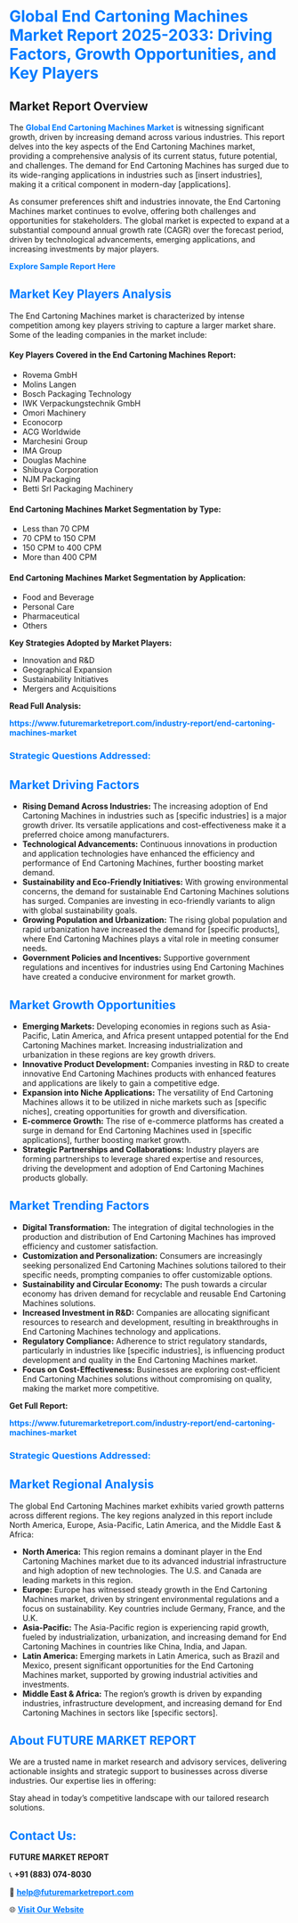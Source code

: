 <h1 style="color: #007BFF;">Global End Cartoning Machines Market Report 2025-2033: Driving Factors, Growth Opportunities, and Key Players</h1>

<section id="overview">
<h2>Market Report Overview</h2>
<p>The <a href="https://www.futuremarketreport.com/industry-report/end-cartoning-machines-market" style="color: #007BFF; text-decoration: none;"><strong>Global End Cartoning Machines Market</strong></a> is witnessing significant growth, driven by increasing demand across various industries. This report delves into the key aspects of the End Cartoning Machines market, providing a comprehensive analysis of its current status, future potential, and challenges. The demand for End Cartoning Machines has surged due to its wide-ranging applications in industries such as [insert industries], making it a critical component in modern-day [applications].</p>
<p>As consumer preferences shift and industries innovate, the End Cartoning Machines market continues to evolve, offering both challenges and opportunities for stakeholders. The global market is expected to expand at a substantial compound annual growth rate (CAGR) over the forecast period, driven by technological advancements, emerging applications, and increasing investments by major players.</p>
</section>

<section id="overview">
<p><a href="https://www.futuremarketreport.com/request-sample/reportId=84786" style="color: #007BFF; text-decoration: none;"><strong>Explore Sample Report Here</strong></a></p>
</section>

<section id="key-players">
<h2 style="color: #007BFF;">Market Key Players Analysis</h2>
<p>The End Cartoning Machines market is characterized by intense competition among key players striving to capture a larger market share. Some of the leading companies in the market include:</p>
<h4>Key Players Covered in the End Cartoning Machines Report:</h4>
<ul><li>Rovema GmbH</li><li>Molins Langen</li><li>Bosch Packaging Technology</li><li>IWK Verpackungstechnik GmbH</li><li>Omori Machinery</li><li>Econocorp</li><li>ACG Worldwide</li><li>Marchesini Group</li><li>IMA Group</li><li>Douglas Machine</li><li>Shibuya Corporation</li><li>NJM Packaging</li><li>Betti Srl Packaging Machinery</li></ul>
<h4>End Cartoning Machines Market Segmentation by Type:</h4>
<ul><li>Less than 70 CPM</li><li>70 CPM to 150 CPM</li><li>150 CPM to 400 CPM</li><li>More than 400 CPM</li></ul>

<h4>End Cartoning Machines Market Segmentation by Application:</h4>
<ul><li>Food and Beverage</li><li>Personal Care</li><li>Pharmaceutical</li><li>Others</li></ul>
<p><strong>Key Strategies Adopted by Market Players:</strong></p>
<ul>
<li>Innovation and R&D</li>
<li>Geographical Expansion</li>
<li>Sustainability Initiatives</li>
<li>Mergers and Acquisitions</li>
</ul>
</section>

<section>
<p><strong>Read Full Analysis: </strong></p><a href="https://www.futuremarketreport.com/industry-report/end-cartoning-machines-market" style="color: #007BFF; text-decoration: none;"><strong>https://www.futuremarketreport.com/industry-report/end-cartoning-machines-market</strong></a>
<h3 style="color: #007BFF;">Strategic Questions Addressed:</h3>
</section>

<section id="driving-factors">
<h2 style="color: #007BFF;">Market Driving Factors</h2>
<ul>
<li><strong>Rising Demand Across Industries:</strong> The increasing adoption of End Cartoning Machines in industries such as [specific industries] is a major growth driver. Its versatile applications and cost-effectiveness make it a preferred choice among manufacturers.</li>
<li><strong>Technological Advancements:</strong> Continuous innovations in production and application technologies have enhanced the efficiency and performance of End Cartoning Machines, further boosting market demand.</li>
<li><strong>Sustainability and Eco-Friendly Initiatives:</strong> With growing environmental concerns, the demand for sustainable End Cartoning Machines solutions has surged. Companies are investing in eco-friendly variants to align with global sustainability goals.</li>
<li><strong>Growing Population and Urbanization:</strong> The rising global population and rapid urbanization have increased the demand for [specific products], where End Cartoning Machines plays a vital role in meeting consumer needs.</li>
<li><strong>Government Policies and Incentives:</strong> Supportive government regulations and incentives for industries using End Cartoning Machines have created a conducive environment for market growth.</li>
</ul>
</section>

<section id="growth-opportunities">
<h2 style="color: #007BFF;">Market Growth Opportunities</h2>
<ul>
<li><strong>Emerging Markets:</strong> Developing economies in regions such as Asia-Pacific, Latin America, and Africa present untapped potential for the End Cartoning Machines market. Increasing industrialization and urbanization in these regions are key growth drivers.</li>
<li><strong>Innovative Product Development:</strong> Companies investing in R&D to create innovative End Cartoning Machines products with enhanced features and applications are likely to gain a competitive edge.</li>
<li><strong>Expansion into Niche Applications:</strong> The versatility of End Cartoning Machines allows it to be utilized in niche markets such as [specific niches], creating opportunities for growth and diversification.</li>
<li><strong>E-commerce Growth:</strong> The rise of e-commerce platforms has created a surge in demand for End Cartoning Machines used in [specific applications], further boosting market growth.</li>
<li><strong>Strategic Partnerships and Collaborations:</strong> Industry players are forming partnerships to leverage shared expertise and resources, driving the development and adoption of End Cartoning Machines products globally.</li>
</ul>
</section>

<section id="trending-factors">
<h2 style="color: #007BFF;">Market Trending Factors</h2>
<ul>
<li><strong>Digital Transformation:</strong> The integration of digital technologies in the production and distribution of End Cartoning Machines has improved efficiency and customer satisfaction.</li>
<li><strong>Customization and Personalization:</strong> Consumers are increasingly seeking personalized End Cartoning Machines solutions tailored to their specific needs, prompting companies to offer customizable options.</li>
<li><strong>Sustainability and Circular Economy:</strong> The push towards a circular economy has driven demand for recyclable and reusable End Cartoning Machines solutions.</li>
<li><strong>Increased Investment in R&D:</strong> Companies are allocating significant resources to research and development, resulting in breakthroughs in End Cartoning Machines technology and applications.</li>
<li><strong>Regulatory Compliance:</strong> Adherence to strict regulatory standards, particularly in industries like [specific industries], is influencing product development and quality in the End Cartoning Machines market.</li>
<li><strong>Focus on Cost-Effectiveness:</strong> Businesses are exploring cost-efficient End Cartoning Machines solutions without compromising on quality, making the market more competitive.</li>
</ul>
</section>

<section>
<p><strong>Get Full Report: </strong></p><a href="https://www.futuremarketreport.com/industry-report/end-cartoning-machines-market" style="color: #007BFF; text-decoration: none;"><strong>https://www.futuremarketreport.com/industry-report/end-cartoning-machines-market</strong></a>
<h3 style="color: #007BFF;">Strategic Questions Addressed:</h3>
</section>


<section id="regional-analysis">
<h2 style="color: #007BFF;">Market Regional Analysis</h2>
<p>The global End Cartoning Machines market exhibits varied growth patterns across different regions. The key regions analyzed in this report include North America, Europe, Asia-Pacific, Latin America, and the Middle East & Africa:</p>
<ul>
<li><strong>North America:</strong> This region remains a dominant player in the End Cartoning Machines market due to its advanced industrial infrastructure and high adoption of new technologies. The U.S. and Canada are leading markets in this region.</li>
<li><strong>Europe:</strong> Europe has witnessed steady growth in the End Cartoning Machines market, driven by stringent environmental regulations and a focus on sustainability. Key countries include Germany, France, and the U.K.</li>
<li><strong>Asia-Pacific:</strong> The Asia-Pacific region is experiencing rapid growth, fueled by industrialization, urbanization, and increasing demand for End Cartoning Machines in countries like China, India, and Japan.</li>
<li><strong>Latin America:</strong> Emerging markets in Latin America, such as Brazil and Mexico, present significant opportunities for the End Cartoning Machines market, supported by growing industrial activities and investments.</li>
<li><strong>Middle East & Africa:</strong> The region’s growth is driven by expanding industries, infrastructure development, and increasing demand for End Cartoning Machines in sectors like [specific sectors].</li>
</ul>
</section>

<footer>
<h2 style="color: #007BFF;">About FUTURE MARKET REPORT</h2>
<p>We are a trusted name in market research and advisory services, delivering actionable insights and strategic support to businesses across diverse industries. Our expertise lies in offering:</p>

<p>Stay ahead in today’s competitive landscape with our tailored research solutions.</p>

<h2 style="color: #007BFF;">Contact Us:</h2>
<p><strong>FUTURE MARKET REPORT</strong></p>
<p>📞 <strong>+91 (883) 074-8030</strong></p>
<p>📧 <strong><a href="mailto:help@futuremarketreport.com" style="color: #007BFF;">help@futuremarketreport.com</a></strong></p>
<p>🌐 <strong><a href="https://www.futuremarketreport.com/" style="color: #007BFF;">Visit Our Website</a></strong></p>
</footer>